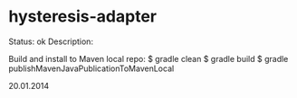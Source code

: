 hysteresis-adapter
==================

Status: ok
Description:

Build and install to Maven local repo:
$ gradle clean
$ gradle build
$ gradle publishMavenJavaPublicationToMavenLocal


20.01.2014